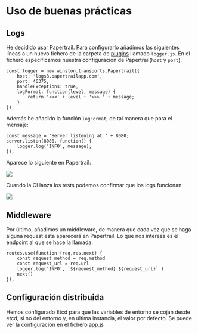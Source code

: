 # Uso de buenas prácticas

## Logs

He decidido usar Papertrail. Para configurarlo añadimos las siguientes líneas a un nuevo fichero de la carpeta de
[plugins](https://github.com/cecimerelo/VizYourData/tree/main/plugins) llamado `logger.js`. En el fichero especificamos
nuestra configuración de Papertrail(`host` y `port`).

```node
const logger = new winston.transports.Papertrail({
    host: 'logs3.papertrailapp.com',
    port: 46375,
    handleExceptions: true,
    logFormat: function(level, message) {
        return '<<<' + level + '>>> ' + message;
    }
});
```

Además he añadido la función `logFormat`, de tal manera que para el mensaje:
```node
const message = 'Server listening at ' + 8080;
server.listen(8080, function() {
    logger.log('INFO', message);
});
```

Aparece lo siguiente en Papertrail:

![](img/papertrail.png)

Cuando la CI lanza los tests podemos confirmar que los logs funcionan:

![](img/logs_test.png)

## Middleware

Por último, añadimos un middleware, de manera que cada vez que se haga alguna request esta aparecerá en Papertrail. Lo
que nos interesa es el endpoint al que se hace la llamada:

```node
routes.use(function (req,res,next) {
    const request_method = req.method
    const request_url = req.url
    logger.log('INFO', `${request_method} ${request_url}` )
    next()
});
```

## Configuración distribuida

Hemos configurado Etcd para que las variables de entorno se cojan desde etcd, si no del entorno y, en última
instancia, el valor por defecto. Se puede ver la configuración en el fichero [app.js](https://github.com/cecimerelo/VizYourData/blob/main/index.js)